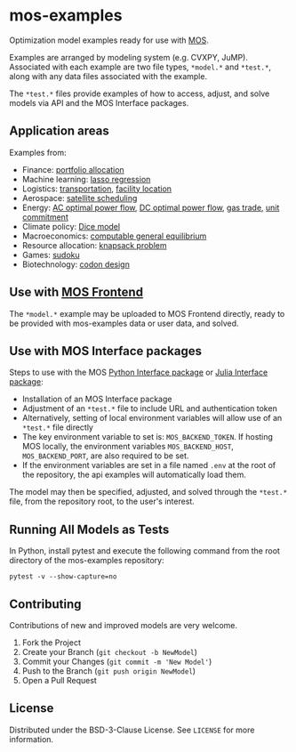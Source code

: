 # mos-examples

Optimization model examples ready for use with [MOS](https://fuinn.ie/mos).

Examples are arranged by modeling system (e.g. CVXPY, JuMP). Associated with each example are two file types, ``*model.*`` and ``*test.*``, along with any data files associated with the example.

The ``*test.*`` files provide examples of how to access, adjust, and solve models via API and the MOS Interface packages.

## Application areas

Examples from:
* Finance: [portfolio allocation](./examples/cvxpy/portfolio)
* Machine learning: [lasso regression](./examples/cvxpy/lasso)
* Logistics: [transportation](./examples/cvxpy/transportation), [facility location](./examples/pyomo/facility_location)
* Aerospace: [satellite scheduling](./examples/gams/satellite)
* Energy: [AC optimal power flow](./examples/optmod/acopf), [DC optimal power flow](./examples/optmod/dcopf), [gas trade](./examples/gams/gtm), [unit commitment](./examples/jump/unit_commitment)
* Climate policy: [Dice model](./examples/gams/dice)
* Macroeconomics: [computable general equilibrium](./examples/gams/mpsge)
* Resource allocation: [knapsack problem](./examples/jump/knapsack)
* Games: [sudoku](./examples/jump/sudoku)
* Biotechnology: [codon design](./examples/cvxpy/codon)

## Use with [MOS Frontend](http://mos.fuinn.ie)

The ``*model.*`` example may be uploaded to MOS Frontend directly, ready to be provided with mos-examples data or user data, and solved.

## Use with MOS Interface packages

Steps to use with the MOS [Python Interface package](https://github.com/Fuinn/mos-interface-py) or [Julia Interface package](https://github.com/Fuinn/mos-interface-jl):

* Installation of an MOS Interface package
* Adjustment of an ``*test.*`` file to include URL and authentication token
* Alternatively, setting of local environment variables will allow use of an ``*test.*`` file directly
* The key environment variable to set is: ``MOS_BACKEND_TOKEN``. If hosting MOS locally, the environment variables ``MOS_BACKEND_HOST``, ``MOS_BACKEND_PORT``, are also required to be set.
* If the environment variables are set in a file named ``.env`` at the root of the repository, the api examples will automatically load them. 

The model may then be specified, adjusted, and solved through the ``*test.*`` file, from the repository root, to the user's interest.

## Running All Models as Tests

In Python, install pytest and execute the following command from the root directory of the mos-examples repository:
```
pytest -v --show-capture=no
```

## Contributing

Contributions of new and improved models are very welcome.

1. Fork the Project
2. Create your Branch (`git checkout -b NewModel`)
3. Commit your Changes (`git commit -m 'New Model'`)
4. Push to the Branch (`git push origin NewModel`)
5. Open a Pull Request

## License

Distributed under the BSD-3-Clause License. See `LICENSE` for more information.

